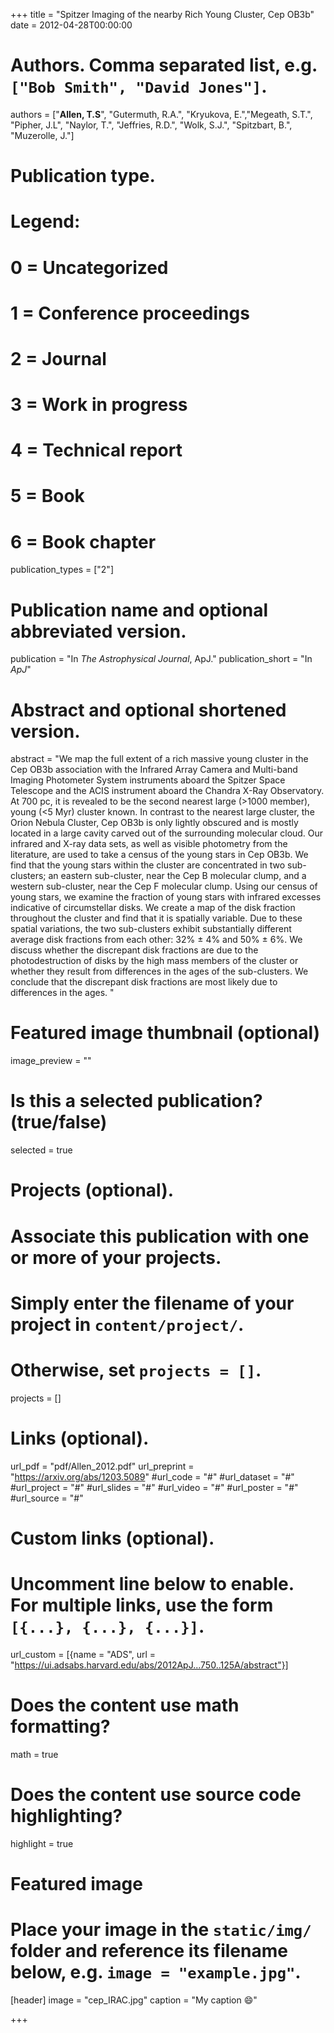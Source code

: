 +++
title = "Spitzer Imaging of the nearby Rich Young Cluster, Cep OB3b"
date = 2012-04-28T00:00:00

# Authors. Comma separated list, e.g. `["Bob Smith", "David Jones"]`.
authors = ["**Allen, T.S**", "Gutermuth, R.A.", "Kryukova, E.","Megeath, S.T.", "Pipher, J.L",  "Naylor, T.", "Jeffries, R.D.", "Wolk, S.J.", "Spitzbart, B.", "Muzerolle, J."]

# Publication type.
# Legend:
# 0 = Uncategorized
# 1 = Conference proceedings
# 2 = Journal
# 3 = Work in progress
# 4 = Technical report
# 5 = Book
# 6 = Book chapter
publication_types = ["2"]

# Publication name and optional abbreviated version.
publication = "In *The Astrophysical Journal*, ApJ."
publication_short = "In *ApJ*"

# Abstract and optional shortened version.
abstract = "We map the full extent of a rich massive young cluster in the Cep OB3b association with the Infrared Array Camera and Multi-band Imaging Photometer System instruments aboard the Spitzer Space Telescope and the ACIS instrument aboard the Chandra X-Ray Observatory. At 700 pc, it is revealed to be the second nearest large (>1000 member), young (<5 Myr) cluster known. In contrast to the nearest large cluster, the Orion Nebula Cluster, Cep OB3b is only lightly obscured and is mostly located in a large cavity carved out of the surrounding molecular cloud. Our infrared and X-ray data sets, as well as visible photometry from the literature, are used to take a census of the young stars in Cep OB3b. We find that the young stars within the cluster are concentrated in two sub-clusters; an eastern sub-cluster, near the Cep B molecular clump, and a western sub-cluster, near the Cep F molecular clump. Using our census of young stars, we examine the fraction of young stars with infrared excesses indicative of circumstellar disks. We create a map of the disk fraction throughout the cluster and find that it is spatially variable. Due to these spatial variations, the two sub-clusters exhibit substantially different average disk fractions from each other: 32% ± 4% and 50% ± 6%. We discuss whether the discrepant disk fractions are due to the photodestruction of disks by the high mass members of the cluster or whether they result from differences in the ages of the sub-clusters. We conclude that the discrepant disk fractions are most likely due to differences in the ages. "

# Featured image thumbnail (optional)
image_preview = ""

# Is this a selected publication? (true/false)
selected = true

# Projects (optional).
#   Associate this publication with one or more of your projects.
#   Simply enter the filename of your project in `content/project/`.
#   Otherwise, set `projects = []`.
projects = []

# Links (optional).
url_pdf = "pdf/Allen_2012.pdf"
url_preprint = "https://arxiv.org/abs/1203.5089"
#url_code = "#"
#url_dataset = "#"
#url_project = "#"
#url_slides = "#"
#url_video = "#"
#url_poster = "#"
#url_source = "#"

# Custom links (optional).
#   Uncomment line below to enable. For multiple links, use the form `[{...}, {...}, {...}]`.
url_custom = [{name = "ADS", url = "https://ui.adsabs.harvard.edu/abs/2012ApJ...750..125A/abstract"}]

# Does the content use math formatting?
math = true

# Does the content use source code highlighting?
highlight = true

# Featured image
# Place your image in the `static/img/` folder and reference its filename below, e.g. `image = "example.jpg"`.
[header]
image = "cep_IRAC.jpg"
caption = "My caption :smile:"

+++

